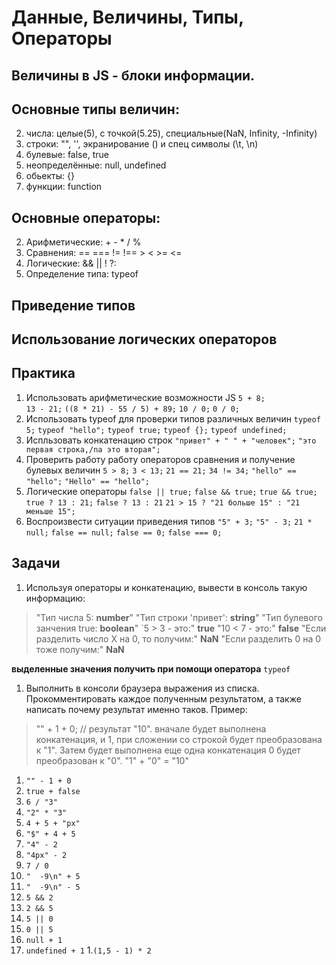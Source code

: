 # Данные, Величины, Типы, Операторы

## Величины в JS - блоки информации.

## Основные типы величин:        
  2. числа: целые(5), с точкой(5.25), специальные(NaN, Infinity, -Infinity)
  2. строки: "", '', экранирование (\) и спец символы (\t, \n)
  2. булевые: false, true
  2. неопределённые: null, undefined 
  2. обьекты:  {}
  2. функции:  function

## Основные операторы:   
  2. Арифметические: + - * / %  
  2. Сравнения: == === != !== > < >= <=  
  2. Логические: && || ! ?:  
  2. Определение типа: typeof  
      
## Приведение типов

## Использование логических операторов


## Практика

1. Использовать арифметические возможности JS
`5 + 8;`  
`13 - 21;`
`((8 * 21) - 55 / 5) + 89;`
`10 / 0;`
`0 / 0;`
1. Использовать typeof для проверки типов различных величин
`typeof 5;`
`typeof "hello";`
`typeof true;`
`typeof {};`
`typeof undefined;`
1. Испльзовать конкатенацию строк
`"привет" + " " + "человек";`
`"это первая строка,/nа это вторая";`
1. Проверить работу работу операторов сравнения и получение булевых величин
`5 > 8;`
`3 < 13;`
`21 == 21;`
`34 != 34;`
`"hello" == "hello";`
`"Hello" == "hello";`
1. Логические операторы
`false || true;`
`false && true;`
`true && true;`
`true ? 13 : 21;`
`false ? 13 : 21`
`21 > 15 ? "21 больше 15" : "21 меньше 15";`
1. Воспроизвести ситуации приведения типов
`"5" + 3;`
`"5" - 3;`
`21 * null;`
`false == null;`
`false == 0;`
`false === 0;`

## Задачи

1. Используя операторы и конкатенацию, вывести в консоль такую информацию:
> "Тип числа 5: **number**"
"Тип строки 'привет': **string**"
"Тип булевого занчения true: **boolean**"
`5 > 3 - это:"
**true**
"10 < 7 - это:"
**false**
"Если разделить число X на 0, то получим:"
**NaN**
"Если разделить 0 на 0 тоже получим:"
**NaN**
  
  **выделенные значения получить при помощи оператора** `typeof`

1. Выполнить в консоли браузера выражения из списка. Прокомментировать каждое полученным результатом, а также написать почему результат именно таков. Пример:
> "" + 1 + 0; // результат "10". вначале будет выполнена конкатенация, и 1, при сложении со строкой будет преобразована к "1". Затем будет выполнена еще одна конкатенация 0 будет преобразован к "0". "1" + "0" = "10"

  1. `"" - 1 + 0`
  1. `true + false`
  1. `6 / "3"`
  1. `"2" * "3"`
  1. `4 + 5 + "px"`
  1. `"$" + 4 + 5 `
  1. `"4" - 2 `
  1. `"4px" - 2 `
  1. `7 / 0 `
  1. `"  -9\n" + 5`
  1. `"  -9\n" - 5`
  1. `5 && 2 `
  1. `2 && 5 `
  1. `5 || 0 `
  1. `0 || 5`
  1. `null + 1`
  1. `undefined + 1`
  1.`(1,5 - 1) * 2`



